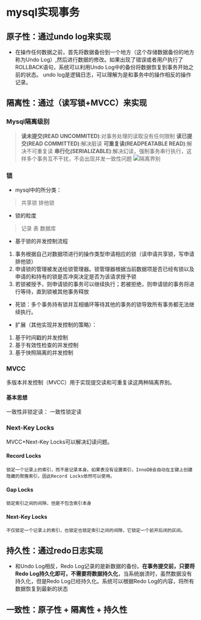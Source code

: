 # mysql实现事务
## 原子性：通过undo log来实现
- 在操作任何数据之前，首先将数据备份到一个地方（这个存储数据备份的地方称为Undo Log）,然后进行数据的修改。如果出现了错误或者用户执行了ROLLBACK语句，系统可以利用Undo Log中的备份将数据恢复到事务开始之前的状态。
undo log是逻辑日志，可以理解为是和事务中的操作相反的操作记录。

## 隔离性：通过（读写锁+MVCC）来实现
### Mysql隔离级别
>**读未提交(READ UNCOMMITED)**:对事务处理的读取没有任何限制
>**读已提交(READ COMMITTED)**:解决脏读
>**可重复读(READPEATABLE READ)**:解决不可重复读
>**串行化(SERIALIZABLE)**:解决幻读，强制事务串行执行，这样多个事务互不干扰，不会出现并发一致性问题
![隔离界别](picture/Isolate-Level.png)

### 锁
- mysql中的所分类：
>共享锁
>排他锁

- 锁的粒度
>记录
>表
>数据库

- 基于锁的并发控制流程
1. 事务根据自己对数据项进行的操作类型申请相应的锁（读申请共享锁，写申请排他锁）
2. 申请锁的管理被发送给锁管理器。锁管理器根据当前数据项是否已经有锁以及申请的和持有的锁是否冲突决定是否为该请求授予锁
3. 若锁被授予，则申请锁的事务可以继续执行；若被拒绝，则申请锁的事务将进行等待，直到锁被其他事务释放

-  死锁：多个事务持有锁并互相循环等待其他的事务的锁导致所有事务都无法继续执行。

- 扩展（其他实现并发控制的策略）：
1. 基于时间戳的并发控制
2. 基于有效性检查的并发控制
3. 基于快照隔离的并发控制

### MVCC
多版本并发控制（MVCC）用于实现提交读和可重复读这两种隔离界别。
#### 基本思想

一致性非锁定读：
一致性锁定读
### Next-Key Locks
MVCC+Next-Key Locks可以解决幻读问题。
#### Record Locks
    锁定一个记录上的索引，而不是记录本身。如果表没有设置索引，InnoDB会自动在主键上创建隐藏的聚簇索引，因此Record Locks依然可以使用。
#### Gap Locks
    锁定索引之间的间隙，但是不包含索引本身
#### Next-Key Locks
    不仅锁定一个记录上的索引，也锁定也锁定索引之间的间隙，它锁定一个前开后闭的区间。
## 持久性：通过redo日志实现
- 和Undo Log相反，Redo Log记录的是新数据的备份。**在事务提交前，只要将Redo Log持久化即可，不需要将数据持久化**，当系统崩溃时，虽然数据没有持久化，但是Redo Log已经持久化。系统可以根据Redo Log的内容，将所有数据恢复到最新的状态

## 一致性：原子性 + 隔离性 + 持久性
